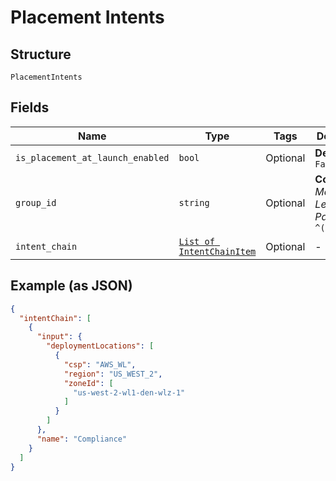 
# Placement Intents

## Structure

`PlacementIntents`

## Fields

| Name | Type | Tags | Description |
|  --- | --- | --- | --- |
| `is_placement_at_launch_enabled` | `bool` | Optional | **Default**: `False` |
| `group_id` | `string` | Optional | **Constraints**: *Maximum Length*: `500`, *Pattern*: `^(.*)$` |
| `intent_chain` | [`List of IntentChainItem`](../../doc/models/intent-chain-item.md) | Optional | - |

## Example (as JSON)

```json
{
  "intentChain": [
    {
      "input": {
        "deploymentLocations": [
          {
            "csp": "AWS_WL",
            "region": "US_WEST_2",
            "zoneId": [
              "us-west-2-wl1-den-wlz-1"
            ]
          }
        ]
      },
      "name": "Compliance"
    }
  ]
}
```

